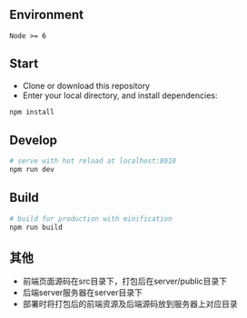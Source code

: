 ## Environment

`Node >= 6`

## Start

 - Clone or download this repository
 - Enter your local directory, and install dependencies:

``` bash
npm install
```

## Develop

``` bash
# serve with hot reload at localhost:8010
npm run dev
```

## Build

``` bash
# build for production with minification
npm run build
```
## 其他
 - 前端页面源码在src目录下，打包后在server/public目录下
 - 后端server服务器在server目录下
 - 部署时将打包后的前端资源及后端源码放到服务器上对应目录